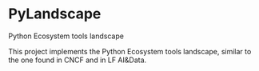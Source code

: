 # PyLandscape
Python Ecosystem tools landscape

This project implements the Python Ecosystem tools landscape, similar to the one found in CNCF and in LF AI&Data.  
